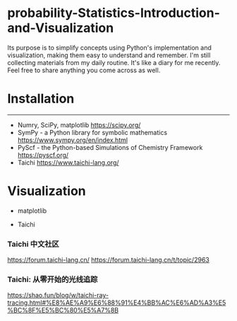 # probability-Statistics-Introduction-and-Visualization
Its purpose is to simplify concepts using Python's implementation and visualization, making them easy to understand and remember.
I'm still collecting materials from my daily routine. It's like a diary for me recently.
Feel free to share anything you come across as well.

# Installation
------------
- Numry, SciPy, matplotlib
https://scipy.org/
- SymPy - a Python library for symbolic mathematics
https://www.sympy.org/en/index.html
- PyScf - the Python-based Simulations of Chemistry Framework
https://pyscf.org/
- Taichi
https://www.taichi-lang.org/


# Visualization
-  matplotlib

-  Taichi 
### Taichi 中文社区
https://forum.taichi-lang.cn/
https://forum.taichi-lang.cn/t/topic/2963
### Taichi: 从零开始的光线追踪
https://shao.fun/blog/w/taichi-ray-tracing.html#%E8%AE%A9%E6%88%91%E4%BB%AC%E6%AD%A3%E5%BC%8F%E5%BC%80%E5%A7%8B

